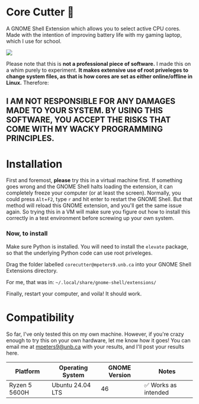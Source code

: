# Core Cutter 🔪
A GNOME Shell Extension which allows you to select active CPU cores. Made with the intention of improving battery life with my gaming laptop, which I use for school.

![](https://github.com/MKP157/Core-Cutter/blob/main/demo.gif)

Please note that this is **not a professional piece of software.** I made this on a whim purely to experiment. **It makes extensive use of root priveleges to change system files, as that is how cores are set as either online/offline in Linux.** Therefore:

## I AM NOT RESPONSIBLE FOR ANY DAMAGES MADE TO YOUR SYSTEM. BY USING THIS SOFTWARE, YOU ACCEPT THE RISKS THAT COME WITH MY WACKY PROGRAMMING PRINCIPLES.

# Installation
First and foremost, **please** try this in a virtual machine first. If something goes wrong and the GNOME Shell halts loading the extension, it can completely freeze your computer (or at least the screen). Normally, you could press `Alt`+`F2`, type `r` and hit enter to restart the GNOME Shell. But that method will reload this GNOME extension, and you'll get the same issue again. So trying this in a VM will make sure you figure out how to install this correctly in a test environment before screwing up your own system.

### Now, to install

Make sure Python is installed. You will need to install the `elevate` package, so that the underlying Python code can use root priveleges.

Drag the folder labelled ```corecutter@mpeters9.unb.ca``` into your GNOME Shell Extensions directory. 

For me, that was in:
```~/.local/share/gnome-shell/extensions/```

Finally, restart your computer, and voila! It should work.

# Compatibility
So far, I've only tested this on my own machine. However, if you're crazy enough to try this on your own hardware, let me know how it goes! You can email me at mpeters9@unb.ca with your results, and I'll post your results here.

| Platform | Operating System  | GNOME Version | Notes |
| ------------- | ------------- | ------------- | ------------- |
| Ryzen 5 5600H | Ubuntu 24.04 LTS  | 46 | ✅ Works as intended |
